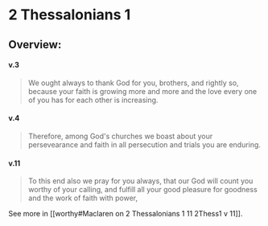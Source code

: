 # 2 Thessalonians 1

## Overview:



#### v.3
>We ought always to thank God for you, brothers, and rightly so, because your faith is growing more and more and the love every one of you has for each other is increasing.


#### v.4
>Therefore, among God's churches we boast about your persevearance and faith in all persecution and trials you are enduring.

#### v.11
>To this end also we pray for you always, that our God will count you worthy of your calling, and fulfill all your good pleasure for goodness and the work of faith with power,

See more in [[worthy#Maclaren on 2 Thessalonians 1 11 2Thess1 v 11]].

